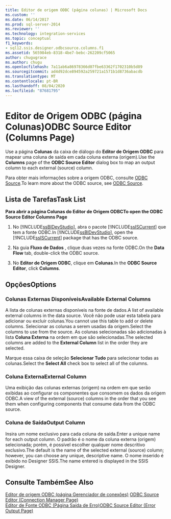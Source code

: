 ```yaml
---
title: Editor de origem ODBC (página colunas) | Microsoft Docs
ms.custom: ''
ms.date: 06/14/2017
ms.prod: sql-server-2014
ms.reviewer: ''
ms.technology: integration-services
ms.topic: conceptual
f1_keywords:
- sql12.ssis.designer.odbcsource.columns.f1
ms.assetid: 565984eb-8318-4be7-bebc-262209cf5065
author: chugugrace
ms.author: chugu
ms.openlocfilehash: 7a11ab6a86978366d07fbe63362f1702310b5d89
ms.sourcegitcommit: ad4d92dce894592a259721a1571b1d8736abacdb
ms.translationtype: MT
ms.contentlocale: pt-BR
ms.lasthandoff: 08/04/2020
ms.locfileid: "87681795"
---
```

# <a name="odbc-source-editor-columns-page"></a><span data-ttu-id="d8b50-102">Editor de Origem ODBC (página Colunas)</span><span class="sxs-lookup"><span data-stu-id="d8b50-102">ODBC Source Editor (Columns Page)</span></span>
  <span data-ttu-id="d8b50-103">Use a página **Colunas** da caixa de diálogo do **Editor de Origem ODBC** para mapear uma coluna de saída em cada coluna externa (origem).</span><span class="sxs-lookup"><span data-stu-id="d8b50-103">Use the **Columns** page of the **ODBC Source Editor** dialog box to map an output column to each external (source) column.</span></span>  
  
 <span data-ttu-id="d8b50-104">Para obter mais informações sobre a origem ODBC, consulte [ODBC Source](data-flow/odbc-source.md).</span><span class="sxs-lookup"><span data-stu-id="d8b50-104">To learn more about the ODBC source, see [ODBC Source](data-flow/odbc-source.md).</span></span>  
  
## <a name="task-list"></a><span data-ttu-id="d8b50-105">Lista de Tarefas</span><span class="sxs-lookup"><span data-stu-id="d8b50-105">Task List</span></span>  
 <span data-ttu-id="d8b50-106">**Para abrir a página Colunas do Editor de Origem ODBC**</span><span class="sxs-lookup"><span data-stu-id="d8b50-106">**To open the ODBC Source Editor Columns Page**</span></span>  
  
1.  <span data-ttu-id="d8b50-107">No [!INCLUDE[ssBIDevStudio](../includes/ssbidevstudio-md.md)], abra o pacote [!INCLUDE[ssISCurrent](../includes/ssiscurrent-md.md)] que tem a fonte ODBC.</span><span class="sxs-lookup"><span data-stu-id="d8b50-107">In [!INCLUDE[ssBIDevStudio](../includes/ssbidevstudio-md.md)], open the [!INCLUDE[ssISCurrent](../includes/ssiscurrent-md.md)] package that has the ODBC source.</span></span>  
  
2.  <span data-ttu-id="d8b50-108">Na guia **Fluxo de Dados** , clique duas vezes na fonte ODBC.</span><span class="sxs-lookup"><span data-stu-id="d8b50-108">On the **Data Flow** tab, double-click the ODBC source.</span></span>  
  
3.  <span data-ttu-id="d8b50-109">No **Editor de Origem ODBC**, clique em **Colunas**.</span><span class="sxs-lookup"><span data-stu-id="d8b50-109">In the **ODBC Source Editor**, click **Columns**.</span></span>  
  
## <a name="options"></a><span data-ttu-id="d8b50-110">Opções</span><span class="sxs-lookup"><span data-stu-id="d8b50-110">Options</span></span>  
  
### <a name="available-external-columns"></a><span data-ttu-id="d8b50-111">Colunas Externas Disponíveis</span><span class="sxs-lookup"><span data-stu-id="d8b50-111">Available External Columns</span></span>  
 <span data-ttu-id="d8b50-112">A lista de colunas externas disponíveis na fonte de dados.</span><span class="sxs-lookup"><span data-stu-id="d8b50-112">A list of available external columns in the data source.</span></span> <span data-ttu-id="d8b50-113">Você não pode usar esta tabela para adicionar ou excluir colunas.</span><span class="sxs-lookup"><span data-stu-id="d8b50-113">You cannot use this table to add or delete columns.</span></span> <span data-ttu-id="d8b50-114">Selecionar as colunas a serem usadas da origem.</span><span class="sxs-lookup"><span data-stu-id="d8b50-114">Select the columns to use from the source.</span></span> <span data-ttu-id="d8b50-115">As colunas selecionadas são adicionadas à lista **Coluna Externa** na ordem em que são selecionadas.</span><span class="sxs-lookup"><span data-stu-id="d8b50-115">The selected columns are added to the **External Column** list in the order they are selected.</span></span>  
  
 <span data-ttu-id="d8b50-116">Marque essa caixa de seleção **Selecionar Tudo** para selecionar todas as colunas.</span><span class="sxs-lookup"><span data-stu-id="d8b50-116">Select the **Select All** check box to select all of the columns.</span></span>  
  
### <a name="external-column"></a><span data-ttu-id="d8b50-117">Coluna Externa</span><span class="sxs-lookup"><span data-stu-id="d8b50-117">External Column</span></span>  
 <span data-ttu-id="d8b50-118">Uma exibição das colunas externas (origem) na ordem em que serão exibidas ao configurar os componentes que consomem os dados da origem ODBC.</span><span class="sxs-lookup"><span data-stu-id="d8b50-118">A view of the external (source) columns in the order that you see them when configuring components that consume data from the ODBC source.</span></span>  
  
### <a name="output-column"></a><span data-ttu-id="d8b50-119">Coluna de Saída</span><span class="sxs-lookup"><span data-stu-id="d8b50-119">Output Column</span></span>  
 <span data-ttu-id="d8b50-120">Insira um nome exclusivo para cada coluna de saída.</span><span class="sxs-lookup"><span data-stu-id="d8b50-120">Enter a unique name for each output column.</span></span> <span data-ttu-id="d8b50-121">O padrão é o nome da coluna externa (origem) selecionada; porém, é possível escolher qualquer nome descritivo exclusivo.</span><span class="sxs-lookup"><span data-stu-id="d8b50-121">The default is the name of the selected external (source) column; however, you can choose any unique, descriptive name.</span></span> <span data-ttu-id="d8b50-122">O nome inserido é exibido no Designer SSIS.</span><span class="sxs-lookup"><span data-stu-id="d8b50-122">The name entered is displayed in the SSIS Designer.</span></span>  
  
## <a name="see-also"></a><span data-ttu-id="d8b50-123">Consulte Também</span><span class="sxs-lookup"><span data-stu-id="d8b50-123">See Also</span></span>  
 <span data-ttu-id="d8b50-124">[Editor de origem ODBC &#40;página Gerenciador de conexões&#41;](../../2014/integration-services/odbc-source-editor-connection-manager-page.md) </span><span class="sxs-lookup"><span data-stu-id="d8b50-124">[ODBC Source Editor &#40;Connection Manager Page&#41;](../../2014/integration-services/odbc-source-editor-connection-manager-page.md) </span></span>  
 [<span data-ttu-id="d8b50-125">Editor de Fonte ODBC &#40;Página Saída de Erro&#41;</span><span class="sxs-lookup"><span data-stu-id="d8b50-125">ODBC Source Editor &#40;Error Output Page&#41;</span></span>](../../2014/integration-services/odbc-source-editor-error-output-page.md)  
  
  
